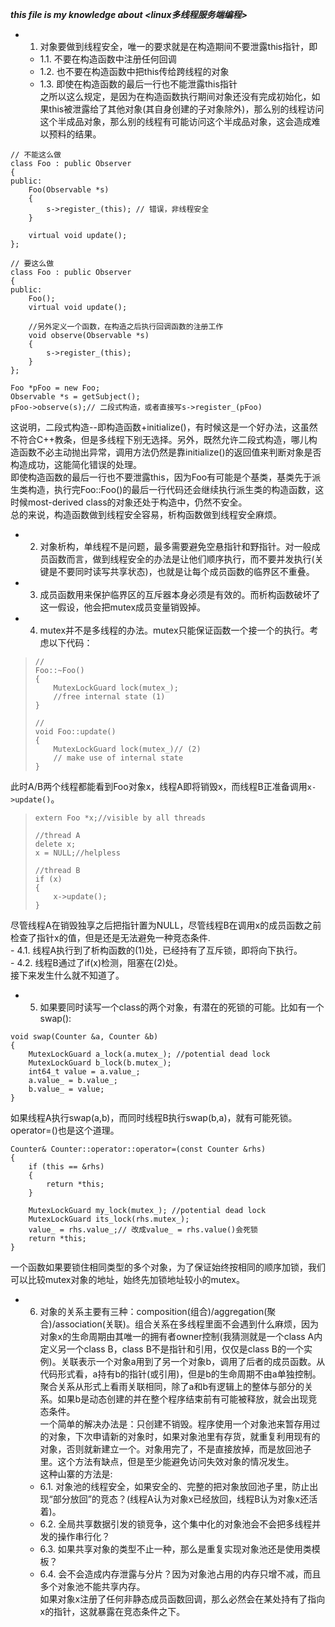 ___this file is my knowledge about <linux多线程服务端编程>___


- 1. 对象要做到线程安全，唯一的要求就是在构造期间不要泄露this指针，即   
    - 1.1. 不要在构造函数中注册任何回调   
    - 1.2. 也不要在构造函数中把this传给跨线程的对象   
    - 1.3. 即使在构造函数的最后一行也不能泄露this指针    
之所以这么规定，是因为在构造函数执行期间对象还没有完成初始化，如果this被泄露给了其他对象(其自身创建的子对象除外)，那么别的线程访问这个半成品对象，那么别的线程有可能访问这个半成品对象，这会造成难以预料的结果。   

```
// 不能这么做
class Foo : public Observer
{
public:
    Foo(Observable *s)
    {
        s->register_(this); // 错误，非线程安全
    }

    virtual void update();
};

// 要这么做
class Foo : public Observer
{
public:
    Foo();
    virtual void update();

    //另外定义一个函数，在构造之后执行回调函数的注册工作
    void observe(Observable *s)
    {
        s->register_(this);
    }
};

Foo *pFoo = new Foo;
Observable *s = getSubject();
pFoo->observe(s);// 二段式构造，或者直接写s->register_(pFoo)
```    

这说明，二段式构造--即构造函数+initialize()，有时候这是一个好办法，这虽然不符合C++教条，但是多线程下别无选择。另外，既然允许二段式构造，哪儿构造函数不必主动抛出异常，调用方法仍然是靠initialize()的返回值来判断对象是否构造成功，这能简化错误的处理。   
即使构造函数的最后一行也不要泄露this，因为Foo有可能是个基类，基类先于派生类构造，执行完Foo::Foo()的最后一行代码还会继续执行派生类的构造函数，这时候most-derived class的对象还处于构造中，仍然不安全。    
总的来说，构造函数做到线程安全容易，析构函数做到线程安全麻烦。    
- 2. 对象析构，单线程不是问题，最多需要避免空悬指针和野指针。对一般成员函数而言，做到线程安全的办法是让他们顺序执行，而不要并发执行(关键是不要同时读写共享状态)，也就是让每个成员函数的临界区不重叠。   
- 3. 成员函数用来保护临界区的互斥器本身必须是有效的。而析构函数破坏了这一假设，他会把mutex成员变量销毁掉。      
- 4. mutex并不是多线程的办法。mutex只能保证函数一个接一个的执行。考虑以下代码：   

> ```
> //
> Foo::~Foo()
> {
>     MutexLockGuard lock(mutex_);
>     //free internal state (1)
> }
> 
> //
> void Foo::update()
> {
>     MutexLockGuard lock(mutex_)// (2)
>     // make use of internal state
> }
> ```   

此时A/B两个线程都能看到Foo对象x，线程A即将销毁x，而线程B正准备调用`x->update()`。   

> ```
> extern Foo *x;//visible by all threads
> 
> //thread A
> delete x;
> x = NULL;//helpless
> 
> //thread B
> if (x)
> {
>     x->update();
> }
> ```    

尽管线程A在销毁独享之后把指针置为NULL，尽管线程B在调用x的成员函数之前检查了指针x的值，但是还是无法避免一种竞态条件.   
    - 4.1. 线程A执行到了析构函数的(1)处，已经持有了互斥锁，即将向下执行。   
    - 4.2. 线程B通过了if(x)检测，阻塞在(2)处。    
接下来发生什么就不知道了。   

- 5. 如果要同时读写一个class的两个对象，有潜在的死锁的可能。比如有一个swap():   

```
void swap(Counter &a, Counter &b)
{
    MutexLockGuard a_lock(a.mutex_); //potential dead lock
    MutexLockGuard b_lock(b.mutex_);
    int64_t value = a.value_;
    a.value_ = b.value_;
    b.value_ = value;
}
```   

如果线程A执行swap(a,b)，而同时线程B执行swap(b,a)，就有可能死锁。operator=()也是这个道理。    

```
Counter& Counter::operator::operator=(const Counter &rhs)
{
    if (this == &rhs)
    {
        return *this;
    }

    MutexLockGuard my_lock(mutex_); //potential dead lock
    MutexLockGuard its_lock(rhs.mutex_);
    value_ = rhs.value_;// 改成value_ = rhs.value()会死锁
    return *this;
}
```

一个函数如果要锁住相同类型的多个对象，为了保证始终按相同的顺序加锁，我们可以比较mutex对象的地址，始终先加锁地址较小的mutex。     
- 6. 对象的关系主要有三种：composition(组合)/aggregation(聚合)/association(关联)。组合关系在多线程里面不会遇到什么麻烦，因为对象x的生命周期由其唯一的拥有者owner控制(我猜测就是一个class A内定义另一个class B，class B不是指针和引用，仅仅是class B的一个实例)。关联表示一个对象a用到了另一个对象b，调用了后者的成员函数。从代码形式看，a持有b的指针(或引用)，但是b的生命周期不由a单独控制。聚合关系从形式上看雨关联相同，除了a和b有逻辑上的整体与部分的关系。如果b是动态创建的并在整个程序结束前有可能被释放，就会出现竞态条件。  
一个简单的解决办法是：只创建不销毁。程序使用一个对象池来暂存用过的对象，下次申请新的对象时，如果对象池里有存货，就重复利用现有的对象，否则就新建立一个。对象用完了，不是直接放掉，而是放回池子里。这个方法有缺点，但是至少能避免访问失效对象的情况发生。    
这种山寨的方法是:
    - 6.1. 对象池的线程安全，如果安全的、完整的把对象放回池子里，防止出现“部分放回”的竞态？(线程A认为对象x已经放回，线程B认为对象x还活着)。   
    - 6.2. 全局共享数据引发的锁竞争，这个集中化的对象池会不会把多线程并发的操作串行化？   
    - 6.3. 如果共享对象的类型不止一种，那么是重复实现对象池还是使用类模板？   
    - 6.4. 会不会造成内存泄露与分片？因为对象池占用的内存只增不减，而且多个对象池不能共享内存。    
如果对象x注册了任何非静态成员函数回调，那么必然会在某处持有了指向x的指针，这就暴露在竞态条件之下。    
